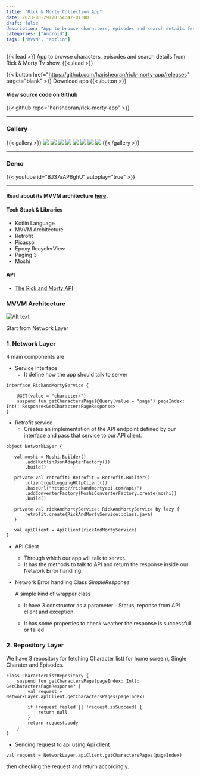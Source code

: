 ```yaml
---
title: "Rick & Morty Collection App"
date: 2023-06-29T20:54:47+01:00
draft: false
description: "App to browse characters, episodes and search details from Rick & Morty Tv show."
categories: ["Android"]
tags: ["MVVM", "Kotlin"]
---
```


{{< lead >}}
App to browse characters, episodes and search details from Rick & Morty Tv show.
{{< /lead >}}


{{< button href="https://github.com/harisheoran/rick-morty-app/releases" target="blank" >}}
Download app 
{{< /button >}}

#### View source code on Github
{{< github repo="harisheoran/rick-morty-app" >}}

--- 
### Gallery
{{< gallery >}}
  <img src="gallery/01.png" class="grid-w50 md:grid-w33 xl:grid-w25" />
  <img src="gallery/02.png" class="grid-w50 md:grid-w33 xl:grid-w25" />
  <img src="gallery/03.png" class="grid-w50 md:grid-w33 xl:grid-w25" />
  <img src="gallery/04.png" class="grid-w50 md:grid-w33 xl:grid-w25" />
  <img src="gallery/05.png" class="grid-w50 md:grid-w33 xl:grid-w25" />
  <img src="gallery/06.png" class="grid-w50 md:grid-w33 xl:grid-w25" />
  <img src="gallery/07.png" class="grid-w50 md:grid-w33 xl:grid-w25" />
  <img src="gallery/08.png" class="grid-w50 md:grid-w33 xl:grid-w25" />
{{< /gallery >}}

--- 

### Demo
{{< youtube id="BJ37aAP6ghU" autoplay="true" >}}

---

#### Read about its MVVM architecture [here](https://sparrowbit.hashnode.dev/basic-mvvm-android-app).

#### Tech Stack & Libraries
- Kotlin Language
- MVVM Architecture 
- Retrofit
- Picasso
- Epoxy RecyclerView
- Paging 3
- Moshi

#### API
- [The Rick and Morty API](https://rickandmortyapi.com/)

### MVVM Architecture
![Alt text](arch.jpg "Image caption")

Start from Network Layer

### 1. **Network Layer**

4 main components are

- Service Interface
    - It define how the app should talk to server
```
interface RickAndMortyService {

    @GET(value = "character/")
    suspend fun getCharactersPage(@Query(value = "page") pageIndex: Int): Response<GetCharactersPageResponse>
}        
```

- Retrofit service
    -  Creates an implementation of the API endpoint defined by our interface and pass that service to our API client.

 ```
 object NetworkLayer {

    val moshi = Moshi.Builder()
        .add(KotlinJsonAdapterFactory())
        .build()

    private val retrofit: Retrofit = Retrofit.Builder()
        .client(getLoggingHttpClient())
        .baseUrl("https://rickandmortyapi.com/api/")
        .addConverterFactory(MoshiConverterFactory.create(moshi))
        .build()

    private val rickAndMortyService: RickAndMortyService by lazy {
        retrofit.create(RickAndMortyService::class.java)
    }

    val apiClient = ApiClient(rickAndMortyService)
}
```

- API Client
    - Through which our app will talk to server.
    - It has the methods to talk to API and return the response inside our Network Error handling

- Network Error handling Class *SimpleResponse*

    A simple kind of wrapper class 

    - It have 3 constructor as a parameter - Status, reponse from API client and exception

    - It has some properties to check weather the response is successfull or failed


### 2. **Repository Layer**

We have 3 repository for fetching Character list( for home screen), Single Charater and Episodes.

```
class CharacterListRepository {
    suspend fun getCharactersPage(pageIndex: Int): GetCharactersPageResponse? {
        val request = NetworkLayer.apiClient.getCharactersPages(pageIndex)

        if (request.failed || !request.isSucceed) {
            return null
        }
        return request.body
    }
}
```

- Sending request to api using Api client 

``` 
val request = NetworkLayer.apiClient.getCharactersPages(pageIndex)
```
then checking the request and return accordingly.
